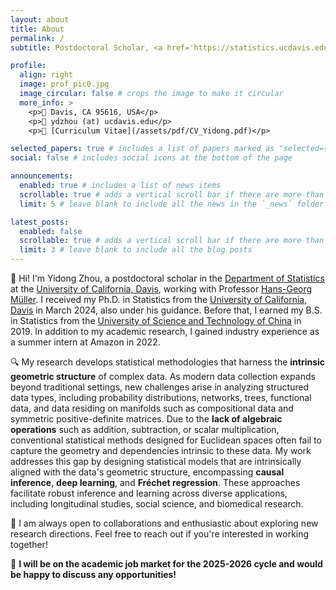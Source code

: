 ```yaml
---
layout: about
title: About
permalink: /
subtitle: Postdoctoral Scholar, <a href='https://statistics.ucdavis.edu/'>Department of Statistics</a>, <a href='https://www.ucdavis.edu/'>University of California, Davis</a>.

profile:
  align: right
  image: prof_pic0.jpg
  image_circular: false # crops the image to make it circular
  more_info: >
    <p>📍 Davis, CA 95616, USA</p>
    <p>📧 ydzhou (at) ucdavis.edu</p>
    <p>📄 [Curriculum Vitae](/assets/pdf/CV_Yidong.pdf)</p>

selected_papers: true # includes a list of papers marked as "selected={true}"
social: false # includes social icons at the bottom of the page

announcements:
  enabled: true # includes a list of news items
  scrollable: true # adds a vertical scroll bar if there are more than 3 news items
  limit: 5 # leave blank to include all the news in the `_news` folder

latest_posts:
  enabled: false
  scrollable: true # adds a vertical scroll bar if there are more than 3 new posts items
  limit: 3 # leave blank to include all the blog posts
---
```


👋 Hi! I'm Yidong Zhou, a postdoctoral scholar in the [Department of Statistics](https://statistics.ucdavis.edu/) at the [University of California, Davis](https://www.ucdavis.edu/), working with Professor [Hans-Georg Müller](https://anson.ucdavis.edu/~mueller/). I received my Ph.D. in Statistics from the [University of California, Davis](https://www.ucdavis.edu/) in March 2024, also under his guidance. Before that, I earned my B.S. in Statistics from the [University of Science and Technology of China](https://en.ustc.edu.cn/) in 2019. In addition to my academic research, I gained industry experience as a summer intern at Amazon in 2022.

🔍 My research develops statistical methodologies that harness the **intrinsic geometric structure** of complex data. As modern data collection expands beyond traditional settings, new challenges arise in analyzing structured data types, including probability distributions, networks, trees, functional data, and data residing on manifolds such as compositional data and symmetric positive-definite matrices. Due to the **lack of algebraic operations** such as addition, subtraction, or scalar multiplication, conventional statistical methods designed for Euclidean spaces often fail to capture the geometry and dependencies intrinsic to these data. My work addresses this gap by designing statistical models that are intrinsically aligned with the data's geometric structure, encompassing **causal inference**, **deep learning**, and **Fréchet regression**. These approaches facilitate robust inference and learning across diverse applications, including longitudinal studies, social science, and biomedical research.

🤝 I am always open to collaborations and enthusiastic about exploring new research directions. Feel free to reach out if you're interested in working together!

🚀 **I will be on the academic job market for the 2025-2026 cycle and would be happy to discuss any opportunities!**